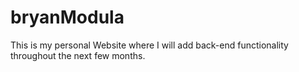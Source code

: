 # bryanModula

This is my personal Website where I will add back-end functionality throughout the next few months.
